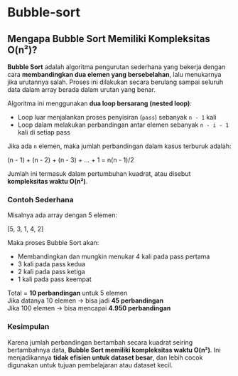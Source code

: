 # Bubble-sort

## Mengapa Bubble Sort Memiliki Kompleksitas O(n²)?

**Bubble Sort** adalah algoritma pengurutan sederhana yang bekerja dengan cara **membandingkan dua elemen yang bersebelahan**, lalu menukarnya jika urutannya salah. Proses ini dilakukan secara berulang sampai seluruh data dalam array berada dalam urutan yang benar.

Algoritma ini menggunakan **dua loop bersarang (nested loop)**:
- Loop luar menjalankan proses penyisiran (`pass`) sebanyak `n - 1` kali
- Loop dalam melakukan perbandingan antar elemen sebanyak `n - i - 1` kali di setiap pass

Jika ada `n` elemen, maka jumlah perbandingan dalam kasus terburuk adalah:

(n - 1) + (n - 2) + (n - 3) + ... + 1 = n(n - 1)/2


Jumlah ini termasuk dalam pertumbuhan kuadrat, atau disebut **kompleksitas waktu O(n²)**.

### Contoh Sederhana

Misalnya ada array dengan 5 elemen:

[5, 3, 1, 4, 2]


Maka proses Bubble Sort akan:
- Membandingkan dan mungkin menukar 4 kali pada pass pertama
- 3 kali pada pass kedua
- 2 kali pada pass ketiga
- 1 kali pada pass keempat

Total = **10 perbandingan** untuk 5 elemen  
Jika datanya 10 elemen → bisa jadi **45 perbandingan**  
Jika 100 elemen → bisa mencapai **4.950 perbandingan**

### Kesimpulan

Karena jumlah perbandingan bertambah secara kuadrat seiring bertambahnya data, **Bubble Sort memiliki kompleksitas waktu O(n²)**. Ini menjadikannya **tidak efisien untuk dataset besar**, dan lebih cocok digunakan untuk tujuan pembelajaran atau dataset kecil.
